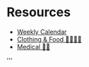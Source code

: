 # Resources

- [Weekly Calendar](calendar.md)  
- [Clothing & Food 👕👖🥘🥗](clothingandfood.md)  
- [Medical 🥼💉](medical.md)














'''

